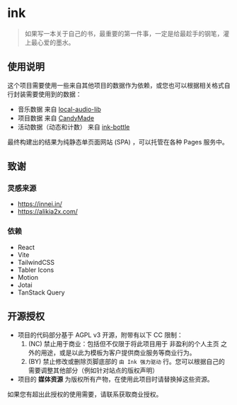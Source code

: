 # ink

> 如果写一本关于自己的书，最重要的第一件事，一定是给最趁手的钢笔，灌上最心爱的墨水。

## 使用说明

这个项目需要使用一些来自其他项目的数据作为依赖，或您也可以根据相关格式自行封装需要使用到的数据：

- 音乐数据 来自 [local-audio-lib](https://github.com/Candinya/local-audio-lib)
- 项目数据 来自 [CandyMade](https://github.com/Candinya/CandyMade)
- 活动数据（动态和计数） 来自 [ink-bottle](https://github.com/Candinya/ink-bottle)

最终构建出的结果为纯静态单页面网站 (SPA) ，可以托管在各种 Pages 服务中。

## 致谢

### 灵感来源

- https://innei.in/
- https://alikia2x.com/

### 依赖

- React
- Vite
- TailwindCSS
- Tabler Icons
- Motion
- Jotai
- TanStack Query

## 开源授权

- 项目的代码部分基于 AGPL v3 开源，附带有以下 CC 限制：
  1. (NC) 禁止用于商业：包括但不仅限于将此项目用于 非盈利的个人主页 之外的用途，或是以此为模板为客户提供商业服务等商业行为。
  2. (BY) 禁止修改或删除页脚底部的 `由 Ink 强力驱动` 行。您可以根据自己的需要调整其他部分（例如针对站点的版权声明）
- 项目的 **媒体资源** 为版权所有产物，在使用此项目时请替换掉这些资源。

如果您有超出此授权的使用需要，请联系获取商业授权。
